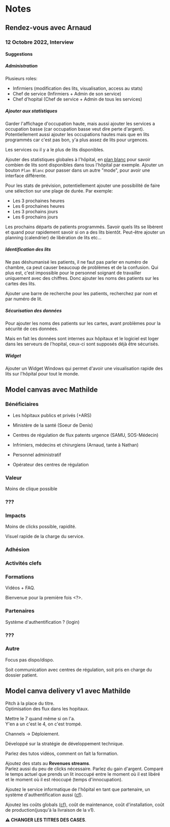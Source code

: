 # Notes

## Rendez-vous avec Arnaud

### 12 Octobre 2022, Interview

#### Suggestions

##### Administration

Plusieurs roles:
- Infirmiers (modification des lits, visualisation, access au stats)
- Chef de service (Infirmiers + Admin de son service)
- Chef d'hopital (Chef de service + Admin de tous les services)

##### Ajouter aux statistiques

Garder l'affichage d'occupation haute, mais aussi ajouter les services a occupation basse (car occupation basse veut dire perte d'argent).
Potentiellement aussi ajouter les occupations hautes mais que en lits programmés car c'est pas bon, y'a plus assez de lits pour urgences.

Les services ou il y a le plus de lits disponibles.

Ajouter des statistiques globales à l'hôpital, en [plan blanc](http://cpn.rmi.fr/Qu-est-ce-que-le-plan-blanc-d-un.html) pour savoir combien de lits sont disponibles dans tous l'hôpital par exemple.
Ajouter un bouton `Plan Blanc` pour passer dans un autre "mode", pour avoir une interface différente.

Pour les stats de prévision, potentiellement ajouter une possibilité de faire une sélection sur une plage de durée. Par exemple:
- Les 3 prochaines heures
- Les 6 prochaines heures
- Les 3 prochains jours
- Les 6 prochains jours

Les prochains départs de patients programmés.
Savoir quels lits se libèrent et quand pour rapidement savoir si on a des lits bientôt.
Peut-être ajouter un planning (calendrier) de libération de lits etc...

##### Identification des lits

Ne pas déshumanisé les patients, il ne faut pas parler en numéro de chambre, ca peut causer beaucoup de problèmes et de la confusion.
Qui plus est, c'est impossible pour le personnel soignant de travailler uniquement avec des chiffres.
Donc ajouter les noms des patients sur les cartes des lits.

Ajouter une barre de recherche pour les patients, recherchez par nom et par numéro de lit.

##### Sécurisation des données

Pour ajouter les noms des patients sur les cartes, avant problèmes pour la sécurité de ces données.

Mais en fait les données sont internes aux hôpitaux et le logiciel est loger dans les serveurs de l'hopital, ceux-ci sont supposés déjà être sécurisés.

##### Widget

Ajouter un Widget Windows qui permet d'avoir une visualisation rapide des lits sur l'hôpital pour tout le monde.

## Model canvas avec Mathilde

### Bénéficiaires

- Les hôpitaux publics et privés (+ARS)
- Ministère de la santé (Soeur de Denis)
- Centres de régulation de flux patents urgence (SAMU, SOS-Médecin)

- Infrimiers, médecins et chirurgiens (Arnaud, tante à Nathan)
- Personnel administratif
- Opérateur des centres de régulation

### Valeur

Moins de clique possible

### ???

### Impacts

Moins de clicks possible, rapidité.

Visuel rapide de la charge du service.

### Adhésion

### Activités clefs

### Formations

Vidéos + FAQ.

Bienvenue pour la première fois <?>.

### Partenaires

Système d'authentification ? (login)

### ???


### Autre

Focus pas dispo/dispo.

Soit communication avec centres de régulation, soit pris en charge du dossier patient.

## Model canva delivery v1 avec Mathilde

Pitch à la place du titre.  
Optimisation des flux dans les hopitaux.

Mettre le 7 quand même si on l'a.  
Y'en a un c'est le 4, on c'est trompé.

Channels -> Déploiement.

Développé sur la stratégie de développement technique.

Parlez des tutos vidéos, comment on fait la formation.

Ajoutez des stats au **Revenues streams**.  
Parlez aussi du peu de clicks nécessaire.
Parlez du gain d'argent.
Comparé le temps actuel que prends un lit inoccupé entre le moment où il est libéré et le moment où il est réoccupé (temps d'innocupation).

Ajoutez le service informatique de l'hôpital en tant que partenaire, un système d'authentification aussi ([cf](#partenaires)).

Ajoutez les coûts globals ([cf](https://epitechfr-my.sharepoint.com/:x:/r/personal/benjamin_maurel-mouginet_epitech_eu/_layouts/15/Doc.aspx?sourcedoc=%7BFA46710F-358D-4C21-9960-A7F64C15BE04%7D&file=compta%20medali.xlsx&wdOrigin=OFFICECOM-WEB.START.REC&ct=1669647735605&action=default&mobileredirect=true)), coût de maintenance, coût d'installation, coût de production(jusqu'à la livraison de la v1).

**:warning: CHANGER LES TITRES DES CASES**.
